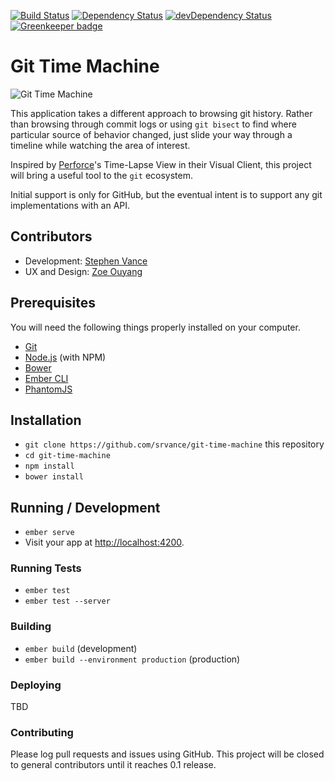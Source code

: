 [![Build Status](https://travis-ci.org/srvance/git-time-machine.svg?branch=master)](https://travis-ci.org/srvance/git-time-machine)
[![Dependency Status](https://david-dm.org/srvance/git-time-machine/status.svg)](https://david-dm.org/srvance/git-time-machine) 
[![devDependency Status](https://david-dm.org/srvance/git-time-machine/dev-status.svg)](https://david-dm.org/srvance/git-time-machine?type=dev)
[![Greenkeeper badge](https://badges.greenkeeper.io/srvance/git-time-machine.svg)](https://greenkeeper.io/)

# Git Time Machine

![Git Time Machine](./images/Time%20Machine.jpg)

This application takes a different approach to browsing git history. Rather than
browsing through commit logs or using `git bisect` to find where particular
source of behavior changed, just slide your way through a timeline while
watching the area of interest.

Inspired by [Perforce](https://www.perforce.com/)'s Time-Lapse View in their
Visual Client, this project will bring a useful tool to the `git` ecosystem.

Initial support is only for GitHub, but the eventual intent is to support
any git implementations with an API.

## Contributors

* Development: [Stephen Vance](https://github.com/srvance)
* UX and Design: [Zoe Ouyang](https://github.com/orzoe)

## Prerequisites

You will need the following things properly installed on your computer.

* [Git](http://git-scm.com/)
* [Node.js](http://nodejs.org/) (with NPM)
* [Bower](http://bower.io/)
* [Ember CLI](http://ember-cli.com/)
* [PhantomJS](http://phantomjs.org/)

## Installation

* `git clone https://github.com/srvance/git-time-machine` this repository
* `cd git-time-machine`
* `npm install`
* `bower install`

## Running / Development

* `ember serve`
* Visit your app at [http://localhost:4200](http://localhost:4200).

### Running Tests

* `ember test`
* `ember test --server`

### Building

* `ember build` (development)
* `ember build --environment production` (production)

### Deploying

TBD

### Contributing

Please log pull requests and issues using GitHub. This project will be closed to
general contributors until it reaches 0.1 release.
